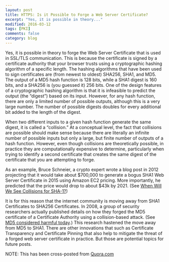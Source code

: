 ```yaml
---
layout: post
title: HTTPS: Is it Possible to Forge a Web Server Certificate?
excerpt: "Yes, it is possible in theory..."
modified: 2016-03-12
tags: [PKI]
comments: false
category: blog
---
```


Yes, it is possible in theory to forge the Web Server Certificate that is used
in SSL/TLS communication. This is because the certificate is signed by a
certificate authority that your browser trusts using a cryptographic hashing
algorithm of a specific length. The hashing algorithms that have been used to
sign certificates are (from newest to oldest) SHA256, SHA1, and MD5. The output
of a MD5 hash function is 128 bits, while a SHA1 digest is 160 bits, and a
SHA256 is (you guessed it) 256 bits. One of the design features of a
cryptographic hashing algorithm is that it is infeasible to predict the output
(the “digest”) based on its input. However, for any hash function, there
are only a limited number of possible outputs, although this is a very large
number. The number of possible digests doubles for every additional bit added
to the length of the digest.

When two different inputs to a given hash function generate the same digest, it
is called a “collision.” At a conceptual level, the fact that collisions
are possible should make sense because there are literally an infinite number
of possible inputs but only a large, but finite number of outputs of a hash
function. However, even though collisions are theoretically possible, in
practice they are computationally expensive to determine, particularly when
trying to identify a second certificate that creates the same digest of the
certificate that you are attempting to forge.

As an example, Bruce Schneier, a crypto expert wrote a blog post in 2012
projecting that it would take about $700,000 to generate a bogus SHA1 Web
Server Certificate in 2015 using Amazon EC2 pricing. More importantly, he
predicted that the price would drop to about $43k by 2021. (See <a
href="https://www.schneier.com/blog/archives/2012/10/when_will_we_se.html"
target="_blank" rel="noreferrer noopener">When Will We See Collisions for
SHA-1?</a>)

It is for this reason that the internet community is moving away from SHA1
Certificates to SHA256 Certificates. In 2008, a group of security researchers
actually published details on how they forged the MD5 certificate of a
Certificate Authority using a collision-based attack. (See <a
href="http://www.win.tue.nl/hashclash/rogue-ca/" target="_blank"
rel="noreferrer noopener">MD5 considered harmful today</a>.)  This research
hastened the move away from MD5 to SHA1.
There are other innovations that such as Certificate Transparency and
Certificate Pinning that also help to mitigate the threat of a forged web
server certificate in practice. But those are potential topics for future posts.

NOTE: This has been cross-posted from <a
href="https://www.quora.com/HTTPS/Is-it-possible-in-theory-practice-to-forge-an-
SSL-certificate/answer/Kenneth-G-Hartman" target="_blank" rel="noreferrer
noopener">Quora.com</a>
